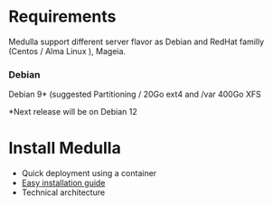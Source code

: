 # Requirements

Medulla support different server flavor as Debian and RedHat familly (Centos / Alma Linux ), Mageia.

### Debian

Debian 9* (suggested Partitioning / 20Go ext4 and /var 400Go XFS

*Next release will be on Debian 12

# Install Medulla
- Quick deployment using a container
- [Easy installation guide](ansible#readme)
- Technical architecture 

